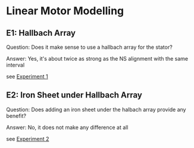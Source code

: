 Linear Motor Modelling
======================

## E1: Hallbach Array
Question: Does it make sense to use a hallbach array for the stator?

Answer: Yes, it's about twice as strong as the NS alignment with the same interval

see [Experiment 1](E1/E1_Hallbach.md)


## E2: Iron Sheet under Hallbach Array
Question: Does adding an iron sheet under the halbach array provide any benefit?

Answer: No, it does not make any difference at all

see [Experiment 2](E2/E2_IronSheet.md)


